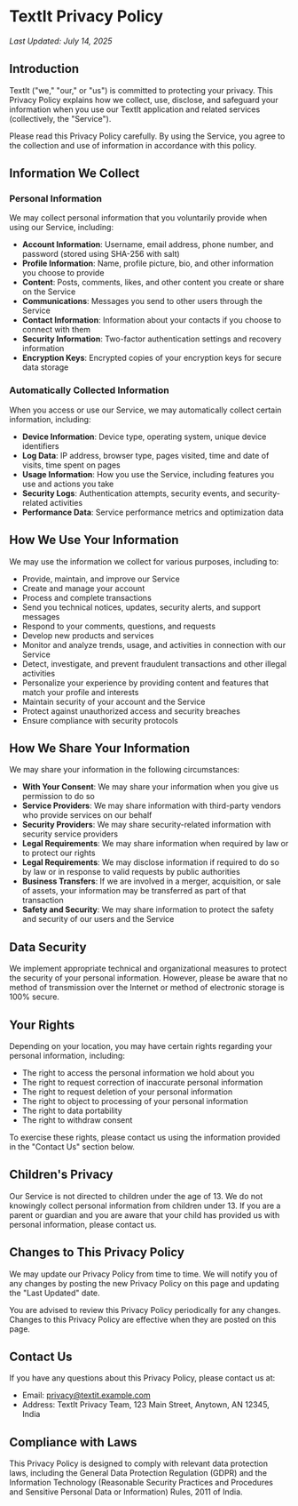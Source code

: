 # TextIt Privacy Policy

*Last Updated: July 14, 2025*

## Introduction

TextIt ("we," "our," or "us") is committed to protecting your privacy. This Privacy Policy explains how we collect, use, disclose, and safeguard your information when you use our TextIt application and related services (collectively, the "Service").

Please read this Privacy Policy carefully. By using the Service, you agree to the collection and use of information in accordance with this policy.

## Information We Collect

### Personal Information

We may collect personal information that you voluntarily provide when using our Service, including:

- **Account Information**: Username, email address, phone number, and password (stored using SHA-256 with salt)
- **Profile Information**: Name, profile picture, bio, and other information you choose to provide
- **Content**: Posts, comments, likes, and other content you create or share on the Service
- **Communications**: Messages you send to other users through the Service
- **Contact Information**: Information about your contacts if you choose to connect with them
- **Security Information**: Two-factor authentication settings and recovery information
- **Encryption Keys**: Encrypted copies of your encryption keys for secure data storage

### Automatically Collected Information

When you access or use our Service, we may automatically collect certain information, including:

- **Device Information**: Device type, operating system, unique device identifiers
- **Log Data**: IP address, browser type, pages visited, time and date of visits, time spent on pages
- **Usage Information**: How you use the Service, including features you use and actions you take
- **Security Logs**: Authentication attempts, security events, and security-related activities
- **Performance Data**: Service performance metrics and optimization data

## How We Use Your Information

We may use the information we collect for various purposes, including to:

- Provide, maintain, and improve our Service
- Create and manage your account
- Process and complete transactions
- Send you technical notices, updates, security alerts, and support messages
- Respond to your comments, questions, and requests
- Develop new products and services
- Monitor and analyze trends, usage, and activities in connection with our Service
- Detect, investigate, and prevent fraudulent transactions and other illegal activities
- Personalize your experience by providing content and features that match your profile and interests
- Maintain security of your account and the Service
- Protect against unauthorized access and security breaches
- Ensure compliance with security protocols

## How We Share Your Information

We may share your information in the following circumstances:

- **With Your Consent**: We may share your information when you give us permission to do so
- **Service Providers**: We may share information with third-party vendors who provide services on our behalf
- **Security Providers**: We may share security-related information with security service providers
- **Legal Requirements**: We may share information when required by law or to protect our rights
- **Legal Requirements**: We may disclose information if required to do so by law or in response to valid requests by public authorities
- **Business Transfers**: If we are involved in a merger, acquisition, or sale of assets, your information may be transferred as part of that transaction
- **Safety and Security**: We may share information to protect the safety and security of our users and the Service

## Data Security

We implement appropriate technical and organizational measures to protect the security of your personal information. However, please be aware that no method of transmission over the Internet or method of electronic storage is 100% secure.

## Your Rights

Depending on your location, you may have certain rights regarding your personal information, including:

- The right to access the personal information we hold about you
- The right to request correction of inaccurate personal information
- The right to request deletion of your personal information
- The right to object to processing of your personal information
- The right to data portability
- The right to withdraw consent

To exercise these rights, please contact us using the information provided in the "Contact Us" section below.

## Children's Privacy

Our Service is not directed to children under the age of 13. We do not knowingly collect personal information from children under 13. If you are a parent or guardian and you are aware that your child has provided us with personal information, please contact us.

## Changes to This Privacy Policy

We may update our Privacy Policy from time to time. We will notify you of any changes by posting the new Privacy Policy on this page and updating the "Last Updated" date.

You are advised to review this Privacy Policy periodically for any changes. Changes to this Privacy Policy are effective when they are posted on this page.

## Contact Us

If you have any questions about this Privacy Policy, please contact us at:

- Email: [privacy@textit.example.com](mailto:privacy@textit.example.com)
- Address: TextIt Privacy Team, 123 Main Street, Anytown, AN 12345, India

## Compliance with Laws

This Privacy Policy is designed to comply with relevant data protection laws, including the General Data Protection Regulation (GDPR) and the Information Technology (Reasonable Security Practices and Procedures and Sensitive Personal Data or Information) Rules, 2011 of India.
